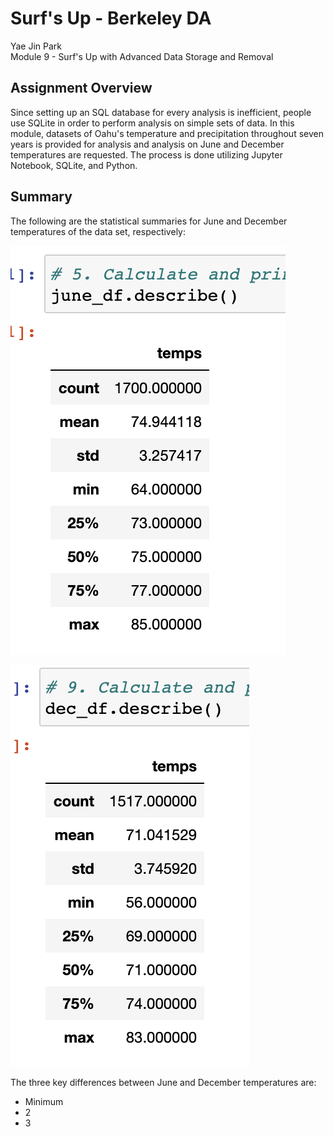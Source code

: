 # Surf's Up - Berkeley DA
Yae Jin Park\
Module 9 - Surf's Up with Advanced Data Storage and Removal

## Assignment Overview
Since setting up an SQL database for every analysis is inefficient, people use SQLite in order to perform analysis on simple sets of data. In this module, datasets of Oahu's temperature and precipitation throughout seven years is provided for analysis and analysis on June and December temperatures are requested. The process is done utilizing Jupyter Notebook, SQLite, and Python.

## Summary 
The following are the statistical summaries for June and December temperatures of the data set, respectively:

![June Summary](https://github.com/yaejinpark/surfs-up/blob/main/resources/june_summary.png)

![December Summary](https://github.com/yaejinpark/surfs-up/blob/main/resources/dec_summary.png)

The three key differences between June and December temperatures are:
* Minimum
* 2
* 3
